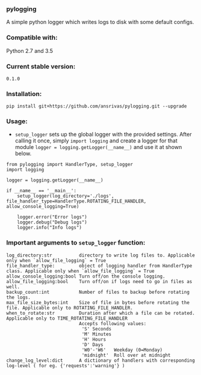 ### pylogging

A simple python logger which writes logs to disk with some default configs.

### Compatible with:
Python 2.7 and 3.5

### Current stable version:
    0.1.0

### Installation:

  ```
  pip install git+https://github.com/ansrivas/pylogging.git --upgrade
  ```

### Usage:

* `setup_logger` sets up the global logger with the provided settings. After calling it once, simply `import logging` and create a logger for that
   module `logger = logging.getLogger(__name__)` and use it at shown below.

```
from pylogging import HandlerType, setup_logger
import logging

logger = logging.getLogger(__name__)

if __name__ == '__main__':
    setup_logger(log_directory='./logs', file_handler_type=HandlerType.ROTATING_FILE_HANDLER, allow_console_logging=True)

    logger.error("Error logs")
    logger.debug("Debug logs")
    logger.info("Info logs")
```

### Important arguments to `setup_logger` function:

```
log_directory:str          directory to write log files to. Applicable only when `allow_file_logging` = True
file_handler_type:         object of logging handler from HandlerType class. Applicable only when `allow_file_logging` = True
allow_console_logging:bool Turn off/on the console logging.
allow_file_logging:bool    Turn off/on if logs need to go in files as well.
backup_count:int           Number of files to backup before rotating the logs.
max_file_size_bytes:int    Size of file in bytes before rotating the file. Applicable only to ROTATING_FILE_HANDLER.
when_to_rotate:str         Duration after which a file can be rotated. Applicable only to TIME_ROTATING_FILE_HANDLER
                           Accepts following values:
                            'S'	Seconds
                            'M'	Minutes
                            'H'	Hours
                            'D'	Days
                            'W0'-'W6'	Weekday (0=Monday)
                            'midnight'	Roll over at midnight
change_log_level:dict      A dictionary of handlers with corresponding log-level ( for eg. {'requests':'warning'} )
```
